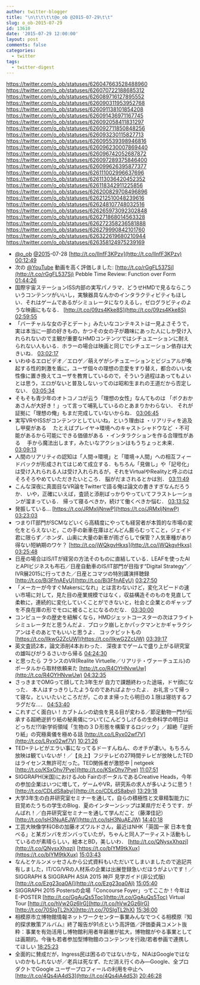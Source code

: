 ```yaml
---
author: twitter-blogger
title: "\n\t\t\t\t@o_ob @2015-07-29\t\t"
slug: o_ob-2015-07-29
id: 13610
date: '2015-07-29 12:00:00'
layout: post
comments: false
categories:
  - twitter
tags:
  - twitter-digest
---
```


https://twitter.com/o_ob/statuses/626047663528488960 https://twitter.com/o_ob/statuses/626070722188685312 https://twitter.com/o_ob/statuses/626089716127895552 https://twitter.com/o_ob/statuses/626090311953952768 https://twitter.com/o_ob/statuses/626091138101854208 https://twitter.com/o_ob/statuses/626091436971167745 https://twitter.com/o_ob/statuses/626092058411831297 https://twitter.com/o_ob/statuses/626092711850848256 https://twitter.com/o_ob/statuses/626093230115827713 https://twitter.com/o_ob/statuses/626095539398946816 https://twitter.com/o_ob/statuses/626096230007869440 https://twitter.com/o_ob/statuses/626096742052687872 https://twitter.com/o_ob/statuses/626097289375846400 https://twitter.com/o_ob/statuses/626099626395877377 https://twitter.com/o_ob/statuses/626111002996637696 https://twitter.com/o_ob/statuses/626113036420452352 https://twitter.com/o_ob/statuses/626118342911225856 https://twitter.com/o_ob/statuses/626200829708496896 https://twitter.com/o_ob/statuses/626212510048239616 https://twitter.com/o_ob/statuses/626248107748032516 https://twitter.com/o_ob/statuses/626265973092302848 https://twitter.com/o_ob/statuses/626271868014563328 https://twitter.com/o_ob/statuses/626272358236581888 https://twitter.com/o_ob/statuses/626279990842101760 https://twitter.com/o_ob/statuses/626322619680210944 https://twitter.com/o_ob/statuses/626358124975239169  

*   [@o_ob](https://twitter.com/o_ob) [@2015](https://twitter.com/2015)-07-28 [http://t.co/IlnfF3KPzv](http://t.co/IlnfF3KPzv) [00:12:49](https://twitter.com/o_ob/statuses/626047663528488960)
*   次の [@YouTube](https://twitter.com/YouTube) 動画を高く評価しました: [http://t.co/rGgFL537Sj](http://t.co/rGgFL537Sj) Pebble Time Review: Function over Form [01:44:26](https://twitter.com/o_ob/statuses/626070722188685312)
*   国際宇宙ステーションISS内部の実写パノラマ．どうせHMDで見るならこういうコンテンツがいいし，実験器具なんかのインタラクティビティもほしい．それはゲームであるがシミュレータになりえるし，ゼログラビティのような映画にもなる． [http://t.co/09zs4Kke8S](http://t.co/09zs4Kke8S) [02:59:55](https://twitter.com/o_ob/statuses/626089716127895552)
*   「バーチャルな女の子とデート」みたいなコンテキストは一見よさそうで，実は本当に一部の好きもの，かつその女の子が趣味にあった人にしか受け入れられないので主観が重要なHMDコンテンツではシチュエーションに耐えられない人もいる．ホラーの場合は映画と同じでシチュエーション依存は大きいね． [03:02:17](https://twitter.com/o_ob/statuses/626090311953952768)
*   いわゆるエロビデオ／エロゲ／萌えゲがシチュエーションとビジュアルが喚起する性的刺激を盾に，ユーザ個々の理想の恋愛をすり替え，都合のいい女性像に置き換えてユーザを教育しているので，そういう過程はあってもよいとは思う，エロがないと普及しないってのは昭和生まれの王道だから否定しない． [03:05:34](https://twitter.com/o_ob/statuses/626091138101854208)
*   そもそも青少年のオトコノコが云う「理想の女性」なんてものは 「ボクおかあさんが大好き！」って言って哺乳しているのとあまりかわらない． それが証拠に「理想の俺」もまだ完成していないからね． [03:06:45](https://twitter.com/o_ob/statuses/626091436971167745)
*   実写VRやISSがコンテンツとしていいね，という理由は ・リアリティを追及し甲斐がある 　たとえばプレイヤ→環境へのキャストシャドウなど ・不可能があるから可能にできる価値がある ・インタラクションを作る合理性がある 　手から魔法出します，みたいなアクションはもうちょっと未来． [03:09:13](https://twitter.com/o_ob/statuses/626092058411831297)
*   人間のリアリティの認知は「人間→環境」と「環境→人間」への相互フィードバックが形成されてはじめて成立する．もちろん「見做し」や「記号化」は受け入れられる人は受け入れられるが，それをVirtualやRealityと呼ぶのはそろそろやめていただきたいところ． 脳がだまされるとかは別． [03:11:49](https://twitter.com/o_ob/statuses/626092711850848256)
*   こんな深夜に真面目なVR論をTwitterで語る俺は論文の書きすぎなんだろうか． いや，正確にいえば，査読と添削ばっかりやっていてフラストレーションが溜まっている． 帰って寝るべきか，続けて働くべきか悩む． [03:13:52](https://twitter.com/o_ob/statuses/626093230115827713)
*   発振している… [https://t.co/JRMxIjNnwP](https://t.co/JRMxIjNnwP) [03:23:03](https://twitter.com/o_ob/statuses/626095539398946816)
*   つまりIT部門がSCMなどいくら高精度にやっても経営者が本質的な市場の変化をとらえないと，この手の新車在庫はどんどん膨らむってこと，ジェイド君に限らず／ホンダ、山奥に大量の新車が雨ざらしで保管？人気車種があり得ない短納期のワケ？ [http://t.co/jWQkgvHkxs](http://t.co/jWQkgvHkxs) [03:25:48](https://twitter.com/o_ob/statuses/626096230007869440)
*   日産の場合はIS/ITが経営の方法そのものに直結している．LEAFを使ったAIとAPIビジネスも布石／日産自動車のIS/IT部門が目指す“Digital Strategy”／IVR展2015に行ってきた／日産とコマツの特別講演拝聴録 [http://t.co/Bi3FfnAEyU](http://t.co/Bi3FfnAEyU) [03:27:50](https://twitter.com/o_ob/statuses/626096742052687872)
*   「メーカーが今すぐMakersになれ」とは言わないけど，変化スピードの速い市場に対して，見た目の産業規模ではなく，収益構造そのものを見直して柔軟に，連続的に変化していくことができないと，社会と企業とのギャップを不良在庫の形でモロに被ることになるのだな． [03:30:00](https://twitter.com/o_ob/statuses/626097289375846400)
*   コンピュータの歴史を紐解くなら，HMDジェットコースターの次はフライトシミュレータだと思うんだよ．ブロック崩しとかパックマンとかギャラクシアンはそのあとでもいいと思うよ． コックピットもの [https://t.co/lIkwG2ZcUW](https://t.co/lIkwG2ZcUW) [03:39:17](https://twitter.com/o_ob/statuses/626099626395877377)
*   英文査読2本，論文添削4本おわった． 深夜までゲームで盛り上がる研究室の雄叫びがうるさいから帰る [04:24:30](https://twitter.com/o_ob/statuses/626111002996637696)
*   と思ったら フランスのVR(Realite Virtuelle／リアリテ・ヴァーチュエル)のポータルから取材依頼来た [http://t.co/R4OYHNvwUw](http://t.co/R4OYHNvwUw) [04:32:35](https://twitter.com/o_ob/statuses/626113036420452352)
*   さっきまでOMGって顔してた3年生が 自力で課題終わった途端，ドヤ顔になった． 本人はすっきりしたようなのであればよかったよ． お礼言って帰って寝な，といいたいところだが，このまま帰ったら明日の１限は寝坊するフラグだな…． [04:53:40](https://twitter.com/o_ob/statuses/626118342911225856)
*   これすごく面白い！カブトムシの幼虫を見る目が変わる／節足動物一門が伝承する超絶逆折り紙の秘奥儀について(こんどうしげるの生命科学の明日はどっちだ!?)新学術領域「生物の３Ｄ形態を構築するロジック」／超絶「逆折り紙」の究極奥儀を極める話 [http://t.co/LRyx02wf7V](http://t.co/LRyx02wf7V) [10:21:26](https://twitter.com/o_ob/statuses/626200829708496896)
*   TED=テレビがエラい事になってるドーすんねん、のオチが凄い。もちろん放映は観ていないが！／【炎上】フジテレビの27時間テレビが放映したTEDはライセンス無許可だった。TED関係者が激怒中 | netgeek [http://t.co/KSxOhv7Pve](http://t.co/KSxOhv7Pve) [11:07:51](https://twitter.com/o_ob/statuses/626212510048239616)
*   SIGGRAPH(米国)におけるJob FairのポータルであるCreative Heads，今年の参加企業はいつに増して，ゲームやVR，研究系の求人が多いように思う！ [http://t.co/CDLdS8abyi](http://t.co/CDLdS8abyi) [13:29:18](https://twitter.com/o_ob/statuses/626248107748032516)
*   大学3年生の白井研究室セミナーを通して，自らの積極性と文章精製能力に目覚めたうちの学生のBlog．夏のインターンシップは某県庁だそうです．がんばれ！／白井研究室セミナーを通して学んだこと（藤澤佳記） [http://t.co/lsH3NuAEJW](http://t.co/lsH3NuAEJW) [14:40:18](https://twitter.com/o_ob/statuses/626265973092302848)
*   工芸大映像学科OBの加藤オズワルドさん，最近はNHK「英国一家 日本を食べる」と某ガンバをガンバっていたが，ちゃんと同人アーティスト活動もしているのが素晴らしい，絵本とBD，美しいわ． [http://t.co/QNysxXhqzj](http://t.co/QNysxXhqzj) [https://t.co/bIYM9tkXux](https://t.co/bIYM9tkXux) [15:03:43](https://twitter.com/o_ob/statuses/626271868014563328)
*   なんとケルンメッセさんから公式資料もいただいてしまいましたので追記共有しました，IT/CG/VRの人材系の企業は出展登録急いだほうがよいです！／SIGGRAPH & SIGGRAPH ASIA 2015 神戸 見学ガイド(非公式版) [http://t.co/Ezg23oa0AI](http://t.co/Ezg23oa0AI) [15:05:40](https://twitter.com/o_ob/statuses/626272358236581888)
*   SIGGRAPH 2015 Postersの会場「Concourse Foyer」ってここか！今年はE-POSTER [http://t.co/GgAuQs5Toc](http://t.co/GgAuQs5Toc) Virtual Tour [http://t.co/hVw2Gz6lrG](http://t.co/hVw2Gz6lrG) [http://t.co/70SIgTL2hX](http://t.co/70SIgTL2hX) [15:36:00](https://twitter.com/o_ob/statuses/626279990842101760)
*   相模原市立博物館情報ネットワークセンター事業みんなでつくる相模原『知的探求散策アルバム』終了報告が91点という高評価／評価委員コメント抜粋：事業を有効活用し博物館利用者年齢層が拡大，博物館がやる事業としては画期的。今後も若者参加型博物館のコンテンツを行政/若者参画で連携してほしい [18:25:23](https://twitter.com/o_ob/statuses/626322619680210944)
*   全面的に賛成だが，Ingress民は困るのではないかな，NIAはGoogleではないのかもしれないが／老兵は死なず、ただ消え行くのみ―Google、全プロダクトでGoogle ユーザープロフィールの利用を中止へ [http://t.co/4Qs4iA4dS3](http://t.co/4Qs4iA4dS3) [20:46:28](https://twitter.com/o_ob/statuses/626358124975239169)